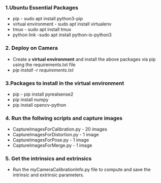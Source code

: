 ### 1.Ubuntu Essential Packages
- pip - sudo apt install python3-pip
- virtual environment - sudo apt install virtualenv
- tmux - sudo apt install tmux
- python link -sudo apt install python-is-python3

### 2. Deploy on Camera
- Create a **virtual environment** and install the above packages via pip using the requirements.txt file
- *pip install -r requirements.txt*

### 3.Packages to install in the virtual environment
- pip - pip install pyrealsense2
- pip install numpy
- pip install opencv-python

### 4. Run the follwing scripts and capture images
- CaptureImagesForCalibration.py - 20 images
- CaptureImagesForDistortion.py - 1 image
- CaptureImagesForPose.py - 1 image
- CaptureImagesForMerge.py - 1 image

### 5. Get the intrinsics and extrinsics
- Run the myCameraCalibrationInfo.py file to compute and save the intrinsic and extrinsic parameters.
 
